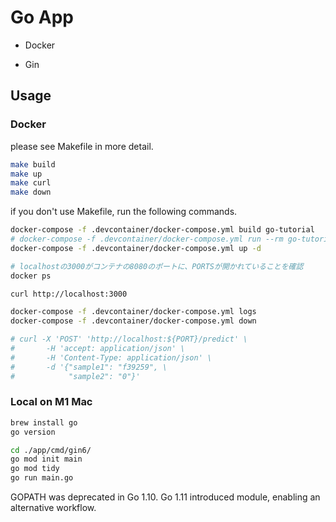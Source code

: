 # Go App

* Docker

* Gin

## Usage
### Docker
please see Makefile in more detail. 
```bash
make build
make up
make curl
make down
```

if you don't use Makefile, run the following commands. 
```bash
docker-compose -f .devcontainer/docker-compose.yml build go-tutorial
# docker-compose -f .devcontainer/docker-compose.yml run --rm go-tutorial /bin/sh
docker-compose -f .devcontainer/docker-compose.yml up -d

# localhostの3000がコンテナの8080のポートに、PORTSが開かれていることを確認
docker ps

curl http://localhost:3000

docker-compose -f .devcontainer/docker-compose.yml logs
docker-compose -f .devcontainer/docker-compose.yml down

# curl -X 'POST' 'http://localhost:${PORT}/predict' \
# 	    -H 'accept: application/json' \
# 	    -H 'Content-Type: application/json' \
# 	    -d '{"sample1": "f39259", \
# 	         "sample2": "0"}'
```

### Local on M1 Mac
```bash
brew install go
go version

cd ./app/cmd/gin6/
go mod init main
go mod tidy
go run main.go
```

GOPATH was deprecated in Go 1.10. Go 1.11 introduced module, enabling an alternative workflow.
